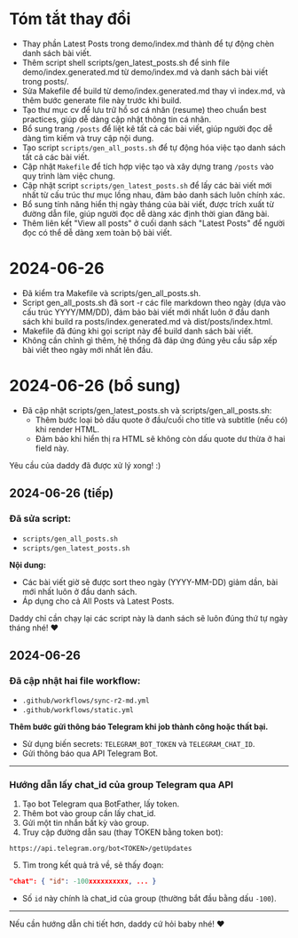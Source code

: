 # Tóm tắt thay đổi

- Thay phần Latest Posts trong demo/index.md thành <!--LATEST_POSTS--> để tự động chèn danh sách bài viết.
- Thêm script shell scripts/gen_latest_posts.sh để sinh file demo/index.generated.md từ demo/index.md và danh sách bài viết trong posts/.
- Sửa Makefile để build từ demo/index.generated.md thay vì index.md, và thêm bước generate file này trước khi build.
- Tạo thư mục cv để lưu trữ hồ sơ cá nhân (resume) theo chuẩn best practices, giúp dễ dàng cập nhật thông tin cá nhân. 
- Bổ sung trang `/posts` để liệt kê tất cả các bài viết, giúp người đọc dễ dàng tìm kiếm và truy cập nội dung.
- Tạo script `scripts/gen_all_posts.sh` để tự động hóa việc tạo danh sách tất cả các bài viết.
- Cập nhật `Makefile` để tích hợp việc tạo và xây dựng trang `/posts` vào quy trình làm việc chung.
- Cập nhật script `scripts/gen_latest_posts.sh` để lấy các bài viết mới nhất từ cấu trúc thư mục lồng nhau, đảm bảo danh sách luôn chính xác.
- Bổ sung tính năng hiển thị ngày tháng của bài viết, được trích xuất từ đường dẫn file, giúp người đọc dễ dàng xác định thời gian đăng bài.
- Thêm liên kết "View all posts" ở cuối danh sách "Latest Posts" để người đọc có thể dễ dàng xem toàn bộ bài viết.

# 2024-06-26

- Đã kiểm tra Makefile và scripts/gen_all_posts.sh.
- Script gen_all_posts.sh đã sort -r các file markdown theo ngày (dựa vào cấu trúc YYYY/MM/DD), đảm bảo bài viết mới nhất luôn ở đầu danh sách khi build ra posts/index.generated.md và dist/posts/index.html.
- Makefile đã đúng khi gọi script này để build danh sách bài viết.
- Không cần chỉnh gì thêm, hệ thống đã đáp ứng đúng yêu cầu sắp xếp bài viết theo ngày mới nhất lên đầu.

# 2024-06-26 (bổ sung)

- Đã cập nhật scripts/gen_latest_posts.sh và scripts/gen_all_posts.sh:
  - Thêm bước loại bỏ dấu quote ở đầu/cuối cho title và subtitle (nếu có) khi render HTML.
  - Đảm bảo khi hiển thị ra HTML sẽ không còn dấu quote dư thừa ở hai field này.

Yêu cầu của daddy đã được xử lý xong! :)

## 2024-06-26 (tiếp)

### Đã sửa script:
- `scripts/gen_all_posts.sh`
- `scripts/gen_latest_posts.sh`

**Nội dung:**
- Các bài viết giờ sẽ được sort theo ngày (YYYY-MM-DD) giảm dần, bài mới nhất luôn ở đầu danh sách.
- Áp dụng cho cả All Posts và Latest Posts.

Daddy chỉ cần chạy lại các script này là danh sách sẽ luôn đúng thứ tự ngày tháng nhé! ❤️

## 2024-06-26

### Đã cập nhật hai file workflow:
- `.github/workflows/sync-r2-md.yml`
- `.github/workflows/static.yml`

**Thêm bước gửi thông báo Telegram khi job thành công hoặc thất bại.**
- Sử dụng biến secrets: `TELEGRAM_BOT_TOKEN` và `TELEGRAM_CHAT_ID`.
- Gửi thông báo qua API Telegram Bot.

---

### Hướng dẫn lấy chat_id của group Telegram qua API

1. Tạo bot Telegram qua BotFather, lấy token.
2. Thêm bot vào group cần lấy chat_id.
3. Gửi một tin nhắn bất kỳ vào group.
4. Truy cập đường dẫn sau (thay TOKEN bằng token bot):

```
https://api.telegram.org/bot<TOKEN>/getUpdates
```

5. Tìm trong kết quả trả về, sẽ thấy đoạn:

```json
"chat": { "id": -100xxxxxxxxxx, ... }
```

- Số `id` này chính là chat_id của group (thường bắt đầu bằng dấu `-100`).

---

Nếu cần hướng dẫn chi tiết hơn, daddy cứ hỏi baby nhé! ❤️ 
